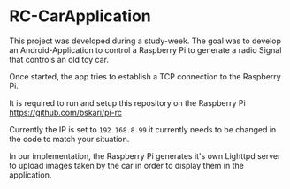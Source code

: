 # RC-CarApplication
This project was developed during a study-week.
The goal was to develop an Android-Application to control a Raspberry Pi to generate a radio Signal that controls an old toy car.

Once started, the app tries to establish a TCP connection to the Raspberry Pi.

It is required to run and setup this repository on the Raspberry Pi https://github.com/bskari/pi-rc

Currently the IP is set to `192.168.8.99` it currently needs to be changed in the code to match your situation.

In our implementation, the Raspberry Pi generates it's own Lighttpd server to upload images taken by the car in order to display them in the application.


